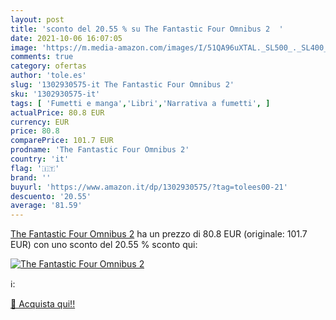 ```yaml
---
layout: post
title: 'sconto del 20.55 % su The Fantastic Four Omnibus 2  '
date: 2021-10-06 16:07:05
image: 'https://m.media-amazon.com/images/I/51QA96uXTAL._SL500_._SL400_.jpg'
comments: true
category: ofertas
author: 'tole.es'
slug: '1302930575-it The Fantastic Four Omnibus 2'
sku: '1302930575-it'
tags: [ 'Fumetti e manga','Libri','Narrativa a fumetti', ]
actualPrice: 80.8 EUR
currency: EUR
price: 80.8
comparePrice: 101.7 EUR
prodname: 'The Fantastic Four Omnibus 2'
country: 'it'
flag: '🇮🇹'
brand: ''
buyurl: 'https://www.amazon.it/dp/1302930575/?tag=tolees00-21'
descuento: '20.55'
average: '81.59'
---
```


[The Fantastic Four Omnibus 2](https://www.amazon.it/dp/1302930575/?tag=tolees00-21) ha un prezzo di 80.8 EUR (originale: 101.7 EUR) con uno sconto del 20.55 % sconto qui:

[![The Fantastic Four Omnibus 2](https://m.media-amazon.com/images/I/51QA96uXTAL._SL500_._SL400_.jpg)](https://www.amazon.it/dp/1302930575/?tag=tolees00-21)

ℹ️:


[🛒 Acquista qui!!](https://www.amazon.it/dp/1302930575/?tag=tolees00-21)
